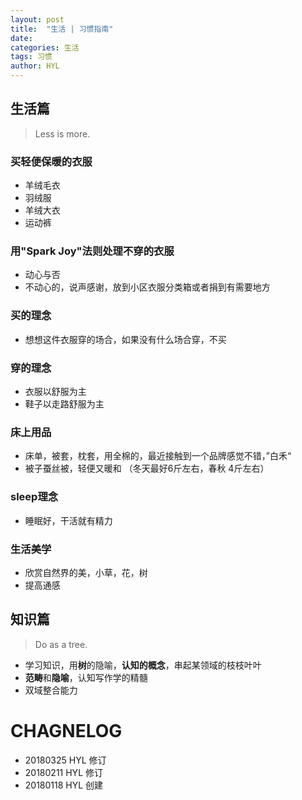 ```yaml
---
layout: post
title:  "生活 | 习惯指南"
date:   
categories: 生活
tags: 习惯
author: HYL
---
```

## 生活篇

> Less is more. 

### 买轻便保暖的衣服
- 羊绒毛衣
- 羽绒服
- 羊绒大衣
- 运动裤

### 用"Spark Joy"法则处理不穿的衣服

- 动心与否
- 不动心的，说声感谢，放到小区衣服分类箱或者捐到有需要地方

### 买的理念
- 想想这件衣服穿的场合，如果没有什么场合穿，不买


### 穿的理念
- 衣服以舒服为主
- 鞋子以走路舒服为主

### 床上用品
- 床单，被套，枕套，用全棉的，最近接触到一个品牌感觉不错，”白禾“
- 被子蚕丝被，轻便又暖和 （冬天最好6斤左右，春秋 4斤左右）

### sleep理念
- 睡眠好，干活就有精力

### 生活美学

- 欣赏自然界的美，小草，花，树
- 提高通感


## 知识篇

> Do as a tree.



- 学习知识，用**树**的隐喻，**认知的概念**，串起某领域的枝枝叶叶
- **范畴**和**隐喻**，认知写作学的精髓
- 双域整合能力




# CHAGNELOG
- 20180325 HYL 修订
- 20180211 HYL 修订
- 20180118 HYL 创建
